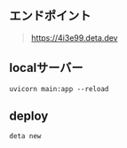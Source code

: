 
## エンドポイント
> https://4i3e99.deta.dev


## localサーバー
```shell
uvicorn main:app --reload
```


## deploy
```shell
deta new
```